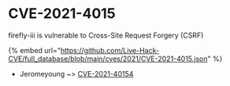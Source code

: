 # CVE-2021-4015

firefly-iii is vulnerable to Cross-Site Request Forgery (CSRF)

{% embed url="https://github.com/Live-Hack-CVE/full_database/blob/main/cves/2021/CVE-2021-4015.json" %}


* Jeromeyoung ~> [CVE-2021-40154](https://zeste.alice-snow.ru/2021/database/cve-2021-4015/cve-2021-40154-jeromeyoung)